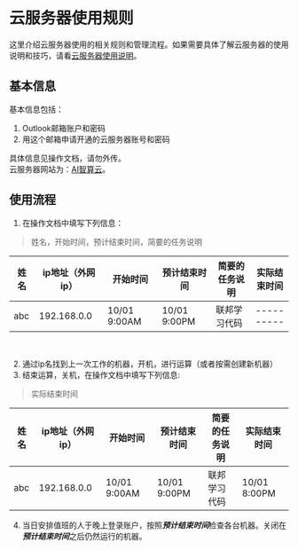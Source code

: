 # 云服务器使用规则

这里介绍云服务器使用的相关规则和管理流程。如果需要具体了解云服务器的使用说明和技巧，请看[云服务器使用说明](Tutorial.md)。
## 基本信息

基本信息包括：
1. Outlook邮箱账户和密码
2. 用这个邮箱申请开通的云服务器账号和密码

具体信息见操作文档，请勿外传。<br>
云服务器网站为：[AI智算云](https://ai.blsc.cn/)。

## 使用流程
1. 在操作文档中填写下列信息：
> 姓名，开始时间，预计结束时间，简要的任务说明

| 姓名 | ip地址（外网ip） | 开始时间| 预计结束时间 | 简要的任务说明 | 实际结束时间 |
| ---------- | ---------- | ---------- | ---------- | ---------- | ---------- |
| abc | 192.168.0.0 | 10/01 9:00AM | 10/01 9:00PM | 联邦学习代码 | ---------- |
<br>

2. 通过ip名找到上一次工作的机器，开机，进行运算（或者按需创建新机器）
3. 结束运算，关机，在操作文档中填写下列信息:
> 实际结束时间

|    姓名    | ip地址（外网ip） | 开始时间| 预计结束时间 | 简要的任务说明 | 实际结束时间 
| ---------- | ---------- | ---------- | ---------- | ---------- | ---------- |
| abc | 192.168.0.0 | 10/01 9:00AM  | 10/01 9:00PM | 联邦学习代码 | 10/01 8:00PM |

4. 当日安排值班的人于晚上登录账户，按照***预计结束时间***检查各台机器。关闭在***预计结束时间***之后仍然运行的机器。
